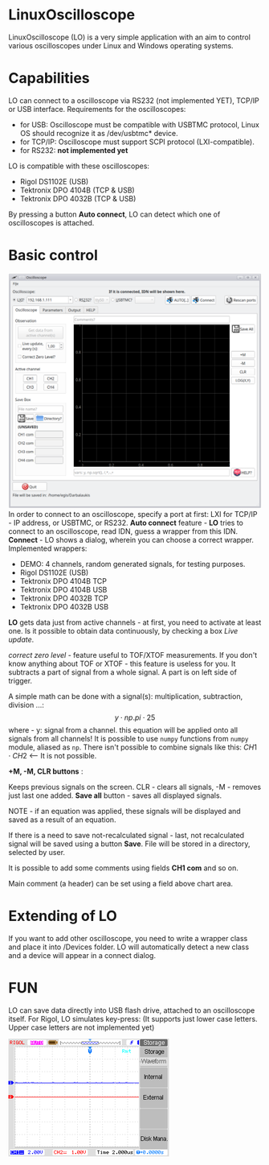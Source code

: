 # LinuxOscilloscope
LinuxOscilloscope (LO) is a very simple application with an aim to control various oscilloscopes under Linux and Windows operating systems.

# Capabilities
LO can connect to a oscilloscope via RS232 (not implemented YET), TCP/IP or USB interface. Requirements for the oscilloscopes:
- for USB: Oscilloscope must be compatible with USBTMC protocol, Linux OS should recognize it as /dev/usbtmc* device.
- for TCP/IP: Oscilloscope must support SCPI protocol (LXI-compatible).
- for RS232: **not implemented yet**

LO is compatible with these oscilloscopes:
- Rigol DS1102E (USB)
- Tektronix DPO 4104B (TCP & USB)
- Tektronix DPO 4032B (TCP & USB)

By pressing a button **Auto connect**, LO can detect which one of oscilloscopes is attached.

# Basic control

![LO1](GUI/LO1.png)
In order to connect to an oscilloscope, specify a port at first: LXI for TCP/IP -  IP address, or USBTMC, or RS232.
**Auto connect** feature - **LO** tries to connect to an oscilloscope, read IDN, guess a wrapper from this IDN.
**Connect** - LO shows a dialog, wherein you can choose a correct wrapper.
Implemented wrappers:
- DEMO: 4 channels, random generated signals, for testing purposes.
- Rigol DS1102E (USB)
- Tektronix DPO 4104B TCP
- Tektronix DPO 4104B USB
- Tektronix DPO 4032B TCP
- Tektronix DPO 4032B USB

**LO** gets data just from active channels - at first, you need to activate at least one. Is it possible to obtain data continuously, by checking a box *Live update*.

*correct zero level* - feature useful to TOF/XTOF measurements. If you don't know anything about TOF or XTOF - this feature is useless for you.
It subtracts a part of signal from a whole signal. A part is on left side of trigger.

A simple math can be done with a signal(s): multiplication, subtraction, division ...:
$$ y\cdot np.pi \cdot 25 $$
where - y: signal from a channel. this equation will be applied onto all signals from all channels!
It is possible to use `numpy` functions from `numpy` module, aliased as `np`.
There isn't possible to combine signals like this: $CH1 \cdot CH2$ <-- It is not possible.

**+M, -M, CLR buttons** :

Keeps previous signals on the screen. CLR - clears all signals, -M - removes just last one added.
**Save all** button - saves all displayed signals.

NOTE - if an equation was applied, these signals will be displayed and saved as a result of an equation.

If there is a need to save not-recalculated signal - last, not recalculated signal will be saved using a button **Save**. File will be stored in a directory, selected by user.

It is possible to add some comments using fields **CH1 com** and so on.

Main comment (a header) can be set using a field above chart area.








# Extending of LO

If you want to add other oscilloscope, you need to write a wrapper class and place it into /Devices folder. LO will automatically detect a new class and a device will appear in a connect dialog.

# FUN
LO can save data directly into USB flash drive, attached to an oscilloscope itself.
For Rigol, LO simulates key-press:
(It supports just lower case letters. Upper case letters are not implemented yet)

![RIGOL](GUI/rigol.gif)
